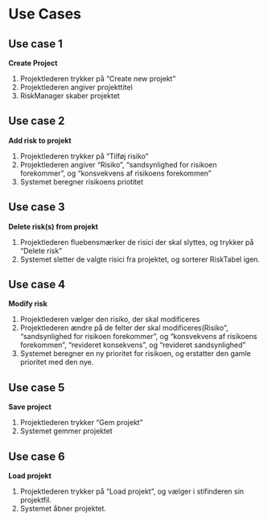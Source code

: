 # Use Cases

## Use case 1 
**Create Project** 

1. Projektlederen trykker på “Create new projekt”<br/>
2. Projektlederen angiver projekttitel<br/>
3. RiskManager skaber projektet<br/>

## Use case 2
**Add risk to projekt**<br/>
1. Projektlederen trykker på “Tilføj risiko” <br/>
2. Projektlederen angiver “Risiko”, “sandsynlighed for risikoen forekommer”, og “konsvekvens af risikoens forekommen”
3. Systemet beregner risikoens priotitet


## Use case 3
**Delete risk(s) from projekt**<br/>
1. Projektlederen fluebensmærker de risici der skal slyttes, og trykker på “Delete risk”<br/>
2. Systemet sletter de valgte risici fra projektet, og sorterer RiskTabel igen.<br/>


## Use case 4
**Modify risk**<br/>
1. Projektlederen vælger den risiko, der skal modificeres<br/>
2. Projektlederen ændre på de felter der skal modificeres(Risiko”, “sandsynlighed for risikoen forekommer”, og “konsvekvens af risikoens forekommen”, “revideret konsekvens”, og “revideret sandsynlighed”<br/>
3. Systemet beregner en ny prioritet for risikoen, og erstatter den gamle prioritet med den nye.<br/>

## Use case 5
**Save project**<br/>
1. Projektlederen trykker “Gem projekt”<br/>
2. Systemet gemmer projektet<br/>

## Use case 6
**Load projekt**<br/>
1. Projektlederen trykker på “Load projekt”, og vælger i stifinderen sin projektfil.<br/>
2. Systemet åbner projektet.<br/>

